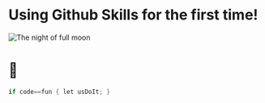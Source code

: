 # Using Github Skills for the first time!

![The night of full moon](https://vimalchandran.com/wp-content/uploads/2021/08/VimalChandran_NFT-1.jpg)

# 🤪
```go
if code==fun { let usDoIt; }
```

